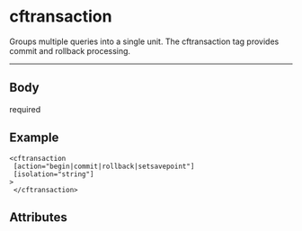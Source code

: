 # cftransaction


Groups multiple queries into a single unit. The cftransaction
  tag provides commit and rollback processing.

---
## Body
required

## Example
```
<cftransaction
 [action="begin|commit|rollback|setsavepoint"]
 [isolation="string"]
> 
 </cftransaction>
```
## Attributes
